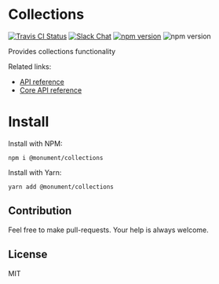 # Collections

[![Travis CI Status](https://img.shields.io/travis/monumentjs/core/master.svg?logo=travis)](https://travis-ci.org/monumentjs/core)
[![Slack Chat](https://img.shields.io/badge/slack-chat-brightgreen.svg?logo=slack)](https://join.slack.com/t/monumentjs/shared_invite/enQtNDY1ODA1MTExMzQ4LTI0MjllODEwOTk5MjM0NGIwY2YwNzVjNDU3YjEwYzYwYTNjMmI0NjFkNmNjMDFlMjA1NzgzODk0NjcxZTc4NjM)
[![npm version](https://badge.fury.io/js/%40monument%2Fcollections.svg)](https://badge.fury.io/js/%40monument%2Fcollections)
![npm version](https://david-dm.org/monumentjs/collections.svg)

Provides collections functionality

Related links:

- [API reference](https://monumentjs.github.io/package/collections)
- [Core API reference](https://monumentjs.github.io/package/core)

# Install

Install with NPM:

```
npm i @monument/collections
```

Install with Yarn:

```
yarn add @monument/collections
```

## Contribution

Feel free to make pull-requests.
Your help is always welcome.


## License

MIT

